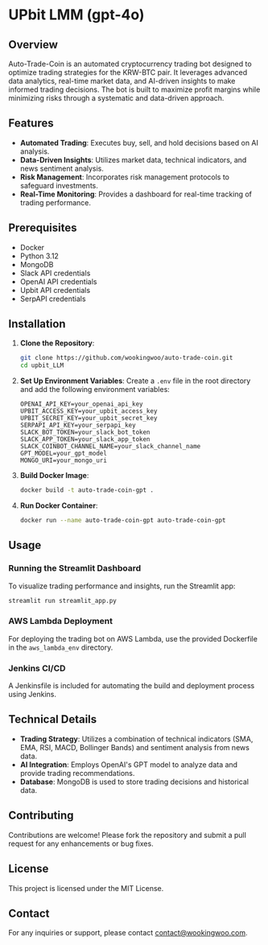 # UPbit LMM (gpt-4o)

## Overview

Auto-Trade-Coin is an automated cryptocurrency trading bot designed to optimize trading strategies for the KRW-BTC pair. It leverages advanced data analytics, real-time market data, and AI-driven insights to make informed trading decisions. The bot is built to maximize profit margins while minimizing risks through a systematic and data-driven approach.

## Features

- **Automated Trading**: Executes buy, sell, and hold decisions based on AI analysis.
- **Data-Driven Insights**: Utilizes market data, technical indicators, and news sentiment analysis.
- **Risk Management**: Incorporates risk management protocols to safeguard investments.
- **Real-Time Monitoring**: Provides a dashboard for real-time tracking of trading performance.

## Prerequisites

- Docker
- Python 3.12
- MongoDB
- Slack API credentials
- OpenAI API credentials
- Upbit API credentials
- SerpAPI credentials

## Installation

1. **Clone the Repository**:

   ```sh
   git clone https://github.com/wookingwoo/auto-trade-coin.git
   cd upbit_LLM
   ```

2. **Set Up Environment Variables**:
   Create a `.env` file in the root directory and add the following environment variables:

   ```plaintext
   OPENAI_API_KEY=your_openai_api_key
   UPBIT_ACCESS_KEY=your_upbit_access_key
   UPBIT_SECRET_KEY=your_upbit_secret_key
   SERPAPI_API_KEY=your_serpapi_key
   SLACK_BOT_TOKEN=your_slack_bot_token
   SLACK_APP_TOKEN=your_slack_app_token
   SLACK_COINBOT_CHANNEL_NAME=your_slack_channel_name
   GPT_MODEL=your_gpt_model
   MONGO_URI=your_mongo_uri
   ```

3. **Build Docker Image**:

   ```sh
   docker build -t auto-trade-coin-gpt .
   ```

4. **Run Docker Container**:

   ```sh
   docker run --name auto-trade-coin-gpt auto-trade-coin-gpt
   ```

## Usage

### Running the Streamlit Dashboard

To visualize trading performance and insights, run the Streamlit app:

```sh
streamlit run streamlit_app.py
```

### AWS Lambda Deployment

For deploying the trading bot on AWS Lambda, use the provided Dockerfile in the `aws_lambda_env` directory.

### Jenkins CI/CD

A Jenkinsfile is included for automating the build and deployment process using Jenkins.

## Technical Details

- **Trading Strategy**: Utilizes a combination of technical indicators (SMA, EMA, RSI, MACD, Bollinger Bands) and sentiment analysis from news data.
- **AI Integration**: Employs OpenAI's GPT model to analyze data and provide trading recommendations.
- **Database**: MongoDB is used to store trading decisions and historical data.

## Contributing

Contributions are welcome! Please fork the repository and submit a pull request for any enhancements or bug fixes.

## License

This project is licensed under the MIT License.

## Contact

For any inquiries or support, please contact [contact@wookingwoo.com](mailto:contact@wookingwoo.com).
